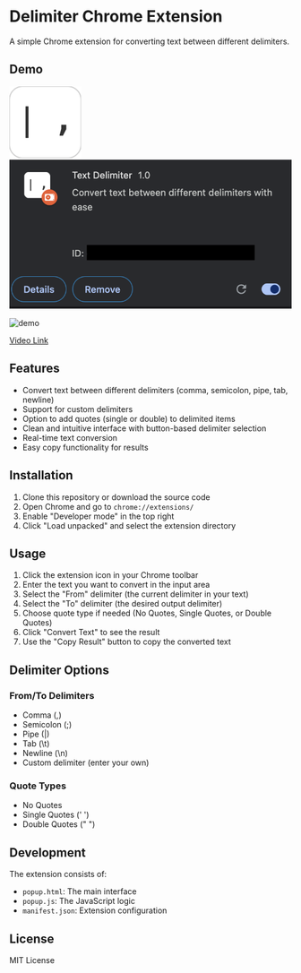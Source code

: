 # Delimiter Chrome Extension

A simple Chrome extension for converting text between different delimiters.

## Demo
![](./icons/icon.png)
![](./assets/google_ext.png)

![demo](./assets/demo.gif)

[Video Link](https://youtu.be/2q6MoVk1JRw)

## Features

- Convert text between different delimiters (comma, semicolon, pipe, tab, newline)
- Support for custom delimiters
- Option to add quotes (single or double) to delimited items
- Clean and intuitive interface with button-based delimiter selection
- Real-time text conversion
- Easy copy functionality for results

## Installation

1. Clone this repository or download the source code
2. Open Chrome and go to `chrome://extensions/`
3. Enable "Developer mode" in the top right
4. Click "Load unpacked" and select the extension directory

## Usage

1. Click the extension icon in your Chrome toolbar
2. Enter the text you want to convert in the input area
3. Select the "From" delimiter (the current delimiter in your text)
4. Select the "To" delimiter (the desired output delimiter)
5. Choose quote type if needed (No Quotes, Single Quotes, or Double Quotes)
6. Click "Convert Text" to see the result
7. Use the "Copy Result" button to copy the converted text

## Delimiter Options

### From/To Delimiters
- Comma (,)
- Semicolon (;)
- Pipe (|)
- Tab (\t)
- Newline (\n)
- Custom delimiter (enter your own)

### Quote Types
- No Quotes
- Single Quotes (' ')
- Double Quotes (" ")

## Development

The extension consists of:
- `popup.html`: The main interface
- `popup.js`: The JavaScript logic
- `manifest.json`: Extension configuration

## License

MIT License 